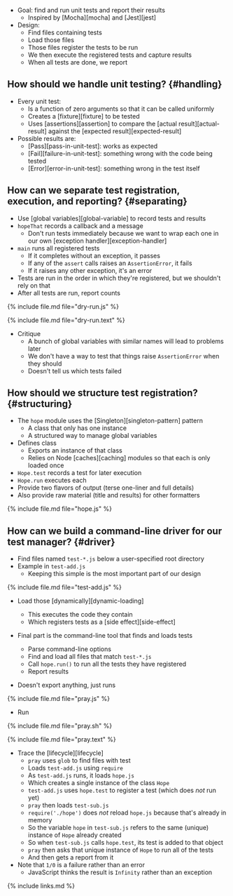 ---
---

-   Goal: find and run unit tests and report their results
    -   Inspired by [Mocha][mocha] and [Jest][jest]
-   Design:
    -   Find files containing tests
    -   Load those files
    -   Those files register the tests to be run
    -   We then execute the registered tests and capture results
    -   When all tests are done, we report

## How should we handle unit testing? {#handling}

-   Every unit test:
    -   Is a function of zero arguments so that it can be called uniformly
    -   Creates a [fixture][fixture] to be tested
    -   Uses [assertions][assertion]
        to compare the [actual result][actual-result]
        against the [expected result][expected-result]
-   Possible results are:
    -   [Pass][pass-in-unit-test]: works as expected
    -   [Fail][failure-in-unit-test]: something wrong with the code being tested
    -   [Error][error-in-unit-test]: something wrong in the test itself

## How can we separate test registration, execution, and reporting? {#separating}

-   Use [global variables][global-variable] to record tests and results
-   `hopeThat` records a callback and a message
    -   Don't run tests immediately because we want to wrap each one in our own [exception handler][exception-handler]
-   `main` runs all registered tests
    -   If it completes without an exception, it passes
    -   If any of the `assert` calls raises an `AssertionError`, it fails
    -   If it raises any other exception, it's an error
-   Tests are run in the order in which they're registered, but we shouldn't rely on that
-   After all tests are run, report counts

{% include file.md file="dry-run.js" %}

{% include file.md file="dry-run.text" %}

-   Critique
    -   A bunch of global variables with similar names will lead to problems later
    -   We don't have a way to test that things raise `AssertionError` when they should
    -   Doesn't tell us which tests failed

## How should we structure test registration? {#structuring}

-   The `hope` module uses the [Singleton][singleton-pattern] pattern
    -   A class that only has one instance
    -   A structured way to manage global variables
-   Defines class
    -   Exports an instance of that class
    -   Relies on Node [caches][caching] modules so that each is only loaded once
-   `Hope.test` records a test for later execution
-   `Hope.run` executes each
-   Provide two flavors of output (terse one-liner and full details)
-   Also provide raw material (title and results) for other formatters

{% include file.md file="hope.js" %}

## How can we build a command-line driver for our test manager? {#driver}

-   Find files named `test-*.js` below a user-specified root directory
-   Example in `test-add.js`
    -   Keeping this simple is the most important part of our design

{% include file.md file="test-add.js" %}

-   Load those [dynamically][dynamic-loading]
    -   This executes the code they contain
    -   Which registers tests as a [side effect][side-effect]

-   Final part is the command-line tool that finds and loads tests
    -   Parse command-line options
    -   Find and load all files that match `test-*.js`
    -   Call `hope.run()` to run all the tests they have registered
    -   Report results
-   Doesn't export anything, just runs

{% include file.md file="pray.js" %}

-   Run

{% include file.md file="pray.sh" %}

{% include file.md file="pray.text" %}

-   Trace the [lifecycle][lifecycle]
    -   `pray` uses `glob` to find files with test
    -   Loads `test-add.js` using `require`
    -   As `test-add.js` runs, it loads `hope.js`
    -   Which creates a single instance of the class `Hope`
    -   `test-add.js` uses `hope.test` to register a test (which does *not* run yet)
    -   `pray` then loads `test-sub.js`
    -   `require('./hope')` does *not* reload `hope.js` because that's already in memory
    -   So the variable `hope` in `test-sub.js` refers to the same (unique) instance of `Hope` already created
    -   So when `test-sub.js` calls `hope.test`, its test is added to that object
    -   `pray` then asks that unique instance of `Hope` to run all of the tests
    -   And then gets a report from it
-   Note that `1/0` is a failure rather than an error
    -   JavaScript thinks the result is `Infinity` rather than an exception

{% include links.md %}
